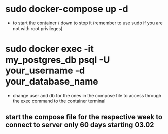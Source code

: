 
# sudo docker-compose up -d

- to start the container / down to stop it (remember to use sudo if you are not with root privileges)

#  sudo docker exec -it my_postgres_db psql -U your_username -d your_database_name

- change user and db for the ones in the compose file to access through the exec command to the container terminal

## start the compose file for the respective week to connect to server only 60 days starting 03.02
